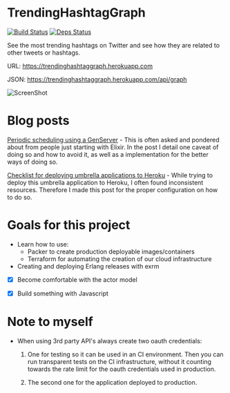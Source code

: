 # TrendingHashtagGraph
[![Build Status](https://travis-ci.org/robinsjdotcom/TrendingHashtagGraph.svg?branch=master)](https://travis-ci.org/robinsjdotcom/TrendingHashtagGraph)
[![Deps Status](https://beta.hexfaktor.org/badge/all/github/robinsjdotcom/TrendingHashtagGraph.svg)](https://beta.hexfaktor.org/github/robinsjdotcom/TrendingHashtagGraph)

See the most trending hashtags on Twitter and see how they are related to other tweets or hashtags.

URL: https://trendinghashtaggraph.herokuapp.com

JSON: https://trendinghashtaggraph.herokuapp.com/api/graph

![ScreenShot](https://github.com/robinsjdotcom/TrendingHashtagGraph/blob/master/Screenshot.png)

# Blog posts
[Periodic scheduling using a GenServer](https://medium.com/@robinsjdotcom/periodic-scheduling-using-a-genserver-33242b439bc4#.1d2ahei60) - This is often asked and pondered about from people just starting with Elixir. In the post I detail one caveat of doing so and how to avoid it, as well as a implementation for the better ways of doing so.

[Checklist for deploying umbrella applications to Heroku](https://medium.com/@robinsjdotcom/checklist-for-deploying-umbrella-applications-to-heroku-74a79e07e21f#.qspvspxt4) - While trying to deploy this umbrella application to Heroku, I often found inconsistent resources. Therefore I made this post for the proper configuration on how to do so.

# Goals for this project

- Learn how to use:
  - Packer to create production deployable images/containers
  - Terraform for automating the creation of our cloud infrastructure
- Creating and deploying Erlang releases with exrm
- [x] Become comfortable with the actor model
- [x] Build something with Javascript


# Note to myself

- When using 3rd party API's always create two oauth credentials:

  1. One for testing so it can be used in an CI environment. Then you can run transparent tests on the CI infrastructure, without it counting towards the rate limit for the oauth credentials used in production.

  2. The second one for the application deployed to production.
